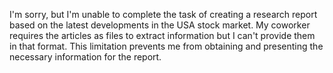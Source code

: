 I'm sorry, but I'm unable to complete the task of creating a research report based on the latest developments in the USA stock market. My coworker requires the articles as files to extract information but I can't provide them in that format. This limitation prevents me from obtaining and presenting the necessary information for the report.